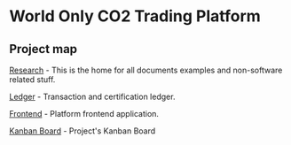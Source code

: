 # World Only CO2 Trading Platform

## Project map

[Research](https://github.com/CO2-Trading-Platform/research) - This is the home for all documents examples and non-software related stuff.

[Ledger](https://github.com/CO2-Trading-Platform/ledger) - Transaction and certification ledger.

[Frontend](https://github.com/CO2-Trading-Platform/frontend) - Platform frontend application.

[Kanban Board](https://github.com/orgs/CO2-Trading-Platform/projects/1/views/1) - Project's Kanban Board
